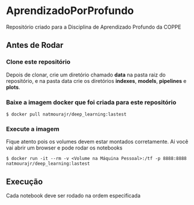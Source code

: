 # AprendizadoPorProfundo
Repositório criado para a Disciplina de Aprendizado Profundo da COPPE

## Antes de Rodar
### Clone este repositório
Depois de clonar, crie um diretório chamado **data** na pasta raiz do repositório, e na pasta data crie os diretórios **indexes**, **models**, **pipelines** e **plots**.
### Baixe a imagem docker que foi criada para este repositório
```
$ docker pull natmourajr/deep_learning:lastest
```
### Execute a imagem
Fique atento pois os volumes devem estar montados corretamente. Ai você vai abrir um browser e pode rodar os notebooks
```
$ docker run -it --rm -v <Volume na Máquina Pessoal>:/tf -p 8888:8888 natmourajr/deep_learning:lastest
```
## Execução
Cada notebook deve ser rodado na ordem especificada
